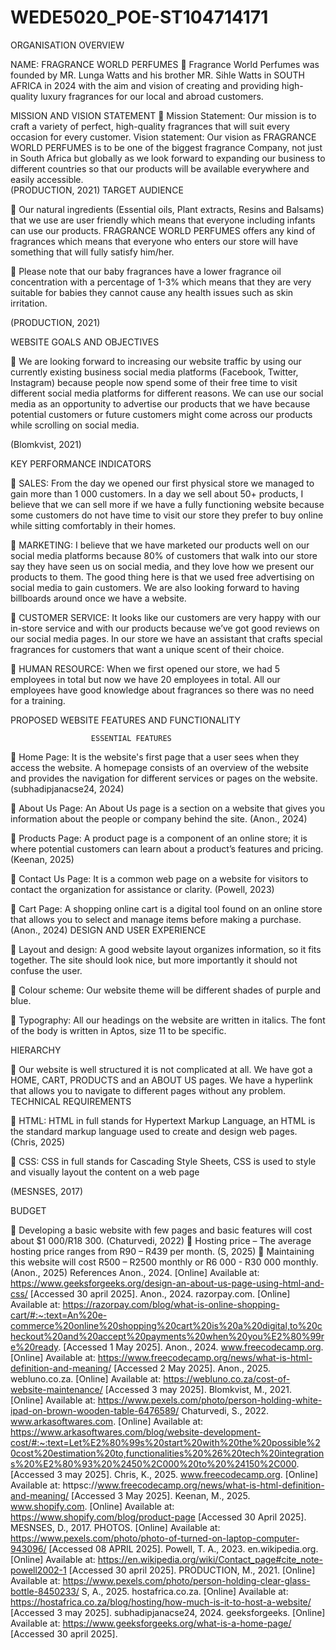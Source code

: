 # WEDE5020_POE-ST104714171 
ORGANISATION OVERVIEW

NAME: FRAGRANCE WORLD PERFUMES
	Fragrance World Perfumes was founded by MR. Lunga Watts and his brother MR. Sihle Watts in SOUTH AFRICA in 2024 with the aim and vision of creating and providing high-quality luxury fragrances for our local and abroad customers.	

MISSION AND VISION STATEMENT
	Mission Statement: Our mission is to craft a variety of perfect, high-quality fragrances that will suit every occasion for every customer. 
Vision statement: Our vision as FRAGRANCE WORLD PERFUMES is to be one of the biggest fragrance Company, not just in South Africa but globally as we look forward to expanding our business to different countries so that our products will be available everywhere and easily accessible.  
(PRODUCTION, 2021) 
TARGET AUDIENCE

	Our natural ingredients (Essential oils, Plant extracts, Resins and Balsams) that we use are user friendly which means that everyone including infants can use our products. FRAGRANCE WORLD PERFUMES offers any kind of fragrances which means that everyone who enters our store will have something that will fully satisfy him/her.

	Please note that our baby fragrances have a lower fragrance oil concentration with a percentage of 1-3% which means that they are very suitable for babies they cannot cause any health issues such as skin irritation.
 
(PRODUCTION, 2021)





 WEBSITE GOALS AND OBJECTIVES

	We are looking forward to increasing our website traffic by using our currently existing business social media platforms (Facebook, Twitter, Instagram) because people now spend some of their free time to visit different social media platforms for different reasons. We can use our social media as an opportunity to advertise our products that we have because potential customers or future customers might come across our products while scrolling on social media.

 
(Blomkvist, 2021)

 
 KEY PERFORMANCE INDICATORS

	SALES: From the day we opened our first physical store we managed to gain more than 1 000 customers. In a day we sell about 50+ products, I believe that we can sell more if we have a fully functioning website because some customers do not have time to visit our store they prefer to buy online while sitting comfortably in their homes.

	MARKETING: I believe that we have marketed our products well on our social media platforms because 80% of customers that walk into our store say they have seen us on social media, and they love how we present our products to them. The good thing here is that we used free advertising on social media to gain customers. We are also looking forward to having billboards around once we have a website.

	CUSTOMER SERVICE: It looks like our customers are very happy with our in-store service and with our products because we’ve got good reviews on our social media pages.
 In our store we have an assistant that crafts special fragrances for customers that want a unique scent of their choice.

	HUMAN RESOURCE: When we first opened our store, we had 5 employees in total but now we have 20 employees in total. All our employees have good knowledge about fragrances so there was no need for a training.
  

PROPOSED WEBSITE FEATURES AND FUNCTIONALITY

                      ESSENTIAL FEATURES

	Home Page: It is the website's first page that a user sees when they access the website. A homepage consists of an overview of the website and provides the navigation for different services or pages on the website. (subhadipjanacse24, 2024)

	About Us Page:  An About Us page is a section on a website that gives you information about the people or company behind the site. (Anon., 2024)

	Products Page: A product page is a component of an online store; it is where potential customers can learn about a product’s features and pricing. (Keenan, 2025)


	Contact Us Page: It is a common web page on a website for visitors to contact the organization for assistance or clarity. (Powell, 2023)

	Cart Page: A shopping online cart is a digital tool found on an online store that allows you to select and manage items before making a purchase. (Anon., 2024) 
DESIGN AND USER EXPERIENCE

	Layout and design: A good website layout organizes information, so it fits together. The site should look nice, but more importantly it should not confuse the user.

	Colour scheme: Our website theme will be different shades of purple and blue.

	Typography: All our headings on the website are written in italics. The font of the body is written in Aptos, size 11 to be specific.


HIERARCHY 

	Our website is well structured it is not complicated at all. We have got a HOME, CART, PRODUCTS and an ABOUT US pages. We have a hyperlink that allows you to navigate to different pages without any problem. 
TECHNICAL REQUIREMENTS

	HTML:  HTML in full stands for Hypertext Markup Language, an HTML is the standard markup language used to create and design web pages. (Chris, 2025)
 
	CSS: CSS in full stands for Cascading Style Sheets, CSS is used to style and visually layout the content on a web page
 
(MESNSES, 2017)

 
BUDGET

	Developing a basic website with few pages and basic features will cost about $1 000/R18 300. (Chaturvedi, 2022)
	Hosting price – The average hosting price ranges from R90 – R439 per month. (S, 2025)
	Maintaining this website will cost R500 – R2500 monthly or R6 000 - R30 000 monthly. (Anon., 2025) 
References
Anon., 2024. [Online] 
Available at: https://www.geeksforgeeks.org/design-an-about-us-page-using-html-and-css/
[Accessed 30 april 2025].
Anon., 2024. razorpay.com. [Online] 
Available at: https://razorpay.com/blog/what-is-online-shopping-cart/#:~:text=An%20e-commerce%20online%20shopping%20cart%20is%20a%20digital,to%20checkout%20and%20accept%20payments%20when%20you%E2%80%99re%20ready.
[Accessed 1 May 2025].
Anon., 2024. www.freecodecamp.org. [Online] 
Available at: https://www.freecodecamp.org/news/what-is-html-definition-and-meaning/
[Accessed 2 May 2025].
Anon., 2025. webluno.co.za. [Online] 
Available at: https://webluno.co.za/cost-of-website-maintenance/
[Accessed 3 may 2025].
Blomkvist, M., 2021. [Online] 
Available at: https://www.pexels.com/photo/person-holding-white-ipad-on-brown-wooden-table-6476589/
Chaturvedi, S., 2022. www.arkasoftwares.com. [Online] 
Available at: https://www.arkasoftwares.com/blog/website-development-cost/#:~:text=Let%E2%80%99s%20start%20with%20the%20possible%20cost%20estimation%20to,functionalities%20%26%20tech%20integrations%20%E2%80%93%20%2450%2C000%20to%20%24150%2C000.
[Accessed 3 may 2025].
Chris, K., 2025. www.freecodecamp.org. [Online] 
Available at: httpsc://www.freecodecamp.org/news/what-is-html-definition-and-meaning/
[Accessed 3 May 2025].
Keenan, M., 2025. www.shopify.com. [Online] 
Available at: https://www.shopify.com/blog/product-page
[Accessed 30 April 2025].
MESNSES, D., 2017. PHOTOS. [Online] 
Available at: https://www.pexels.com/photo/photo-of-turned-on-laptop-computer-943096/
[Accessed 08 APRIL 2025].
Powell, T. A., 2023. en.wikipedia.org. [Online] 
Available at: https://en.wikipedia.org/wiki/Contact_page#cite_note-powell2002-1
[Accessed 30 april 2025].
PRODUCTION, M., 2021. [Online] 
Available at: https://www.pexels.com/photo/person-holding-clear-glass-bottle-8450233/
S, A., 2025. hostafrica.co.za. [Online] 
Available at: https://hostafrica.co.za/blog/hosting/how-much-is-it-to-host-a-website/
[Accessed 3 may 2025].
subhadipjanacse24, 2024. geeksforgeeks. [Online] 
Available at: https://www.geeksforgeeks.org/what-is-a-home-page/
[Accessed 30 april 2025].


